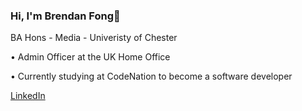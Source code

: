 ### Hi, I'm Brendan Fong👋

BA Hons - Media - Univeristy of Chester

• Admin Officer at the UK Home Office


• Currently studying at CodeNation to become a software developer


[LinkedIn](http://linkedin.com/in/brendan-fong-8b4b60142)
